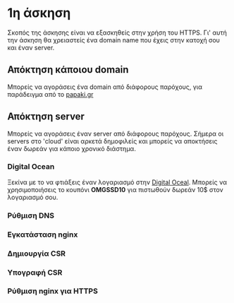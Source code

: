 # 1η άσκηση

Σκοπός της άσκησης είναι να εξασκηθείς στην χρήση του HTTPS.
Γι' αυτή την άσκηση θα χρειαστείς ένα domain name που έχεις στην κατοχή σου
και έναν server.

## Απόκτηση κάποιου domain

Μπορείς να αγοράσεις ένα domain από διάφορους παρόχους, για παράδειγμα από το
[papaki.gr](https://papaki.gr)

## Απόκτηση server

Μπορείς να αγοράσεις έναν server από διάφορους παρόχους. Σήμερα οι servers στο
'cloud' είναι αρκετά δημοφιλείς και μπορείς να αποκτήσεις έναν δωρεάν για κάποιο
χρονικό διάστημα.

### Digital Ocean

Ξεκίνα με το να φτιάξεις έναν λογαριασμό στην [Digital Oceal](https://www.digitalocean.com/?refcode=ac94f7cf7c22).
Μπορείς να χρησιμοποιήσεις το κουπόνι **OMGSSD10** για πιστωθούν δωρεάν 10$ στον λογαριασμό σου.

### Ρύθμιση DNS

### Εγκατάσταση nginx

### Δημιουργία CSR

### Υπογραφή CSR

### Ρύθμιση nginx για HTTPS

